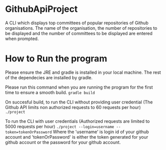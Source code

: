 # GithubApiProject
A CLI which displays top committees of popular repositories of Github organisations. The name of the organisation, the number of repositories to be displayed and the number of committees to be displayed are entered when prompted. 

# How to Run the program
Please ensure the JRE and gradle is installed in your local machine. The rest of the dependecies are installed by gradle. 

Please run this command when you are running the program for the first time to ensure a smooth build. 
`gradle build`

On succesful build, to run the CLI without providing user credential (The Github API limits non authorized requests to 60 requests per hour)
`./project`

To run the CLI with user credentials (Authorized requests are limited to 5000 requests per hour)
`./project --login=username --token=tokenOrPassword`
Where the 'username' is login id of your github account and 'tokenOrPassword' is either the token generated for your github account or the password for your github account.
